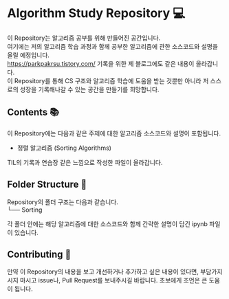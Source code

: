 # Algorithm Study Repository 💻

이 Repository는 알고리즘 공부를 위해 만들어진 공간입니다. \
여기에는 저의 알고리즘 학습 과정과 함께 공부한 알고리즘에 관한 소스코드와 설명을 올릴 예정입니다. \
https://parkpakrsu.tistory.com/ 기록을 위한 제 블로그에도 같은 내용이 올라갑니다.\
이 Repository를 통해 CS 구조와 알고리즘 학습에 도움을 받는 것뿐만 아니라 저 스스로의 성장을 기록해나갈 수 있는 공간을 만들기를 희망합니다.

## Contents 📚

이 Repository에는 다음과 같은 주제에 대한 알고리즘 소스코드와 설명이 포함됩니다.
- 정렬 알고리즘 (Sorting Algorithms)

TIL의 기록과 연습장 같은 느낌으로 작성한 파일이 올라갑니다.

## Folder Structure 📂

Repository의 폴더 구조는 다음과 같습니다.\
└── Sorting 

각 폴더 안에는 해당 알고리즘에 대한 소스코드와 함께 간략한 설명이 담긴 ipynb 파일이 있습니다.

## Contributing 🤝

만약 이 Repository의 내용을 보고 개선하거나 추가하고 싶은 내용이 있다면, 부담가지시지 마시고 issue나, Pull Request를 보내주시길 바랍니다. 
초보에게 조언은 큰 도움이 됩니다.


